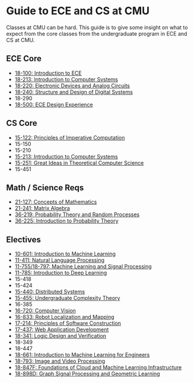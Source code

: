 # Guide to ECE and CS at CMU

Classes at CMU can be hard. This guide is to give some insight on
what to expect from the core classes from the undergraduate program
in ECE and CS at CMU.

## ECE Core

- [18-100: Introduction to ECE](ece_core/18100.md)
- [18-213: Introduction to Computer Systems](ece_core/18213.md)
- [18-220: Electronic Devices and Analog Circuits](ece_core/18220.md)
- [18-240: Structure and Design of Digital Systems](ece_core/18240.md)
- 18-290
- [18-500: ECE Design Experience](ece_core/18500.md)

## CS Core

- [15-122: Principles of Imperative Computation](cs_core/15122.md)
- 15-150
- 15-210
- [15-213: Introduction to Computer Systems](ece_core/18213.md)
- [15-251: Great Ideas in Theoretical Computer Science](cs_core/15251.md)
- 15-451

## Math / Science Reqs

- [21-127: Concepts of Mathematics](math_science_reqs/21127.md)
- [21-241: Matrix Algebra](math_science_reqs/21241.md)
- [36-219: Probability Theory and Random Processes](math_science_reqs/36219.md)
- [36-225: Introduction to Probability Theory](math_science_reqs/36225.md)

## Electives

- [10-601: Introduction to Machine Learning](electives/10601.md)
- [11-411: Natural Language Processing](electives/11411.md)
- [11-755/18-797: Machine Learning and Signal Processing](electives/11755.md)
- [11-785: Introduction to Deep Learning](electives/11785.md)
- 15-418
- 15-424
- [15-440: Distributed Systems](electives/15440.md)
- [15-455: Undergraduate Complexity Theory](electives/15455.md)
- 16-385
- [16-720: Computer Vision](electives/16720.md)
- [16-833: Robot Localization and Mapping](electives/16833.md)
- [17-214: Principles of Software Construction](electives/17214.md)
- [17-437: Web Application Development](electives/17437.md)
- [18-341: Logic Design and Verification](electives/18341.md)
- 18-349
- 18-447
- [18-661: Introduction to Machine Learning for Engineers](electives/18661.md)
- [18-793: Image and Video Processing](electives/18793.md)
- [18-847F: Foundations of Cloud and Machine Learning Infrastructure](electives/18847F.md)
- [18-898D: Graph Signal Processing and Geometric Learning](electives/18898D.md)